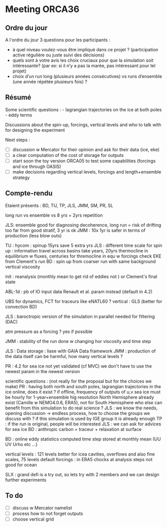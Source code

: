 # Meeting ORCA36

## Ordre du jour

A l'ordre du jour 3 questions pour les participants :

  - à quel niveau voulez-vous être impliqué dans ce projet ? (participation active régulière ou juste suivi des décisions)
  - quels sont à votre avis les choix cruciaux pour que la simulation soit intéressante? (par ex: si il n’y a pas la marée, pas intéressant pour tel projet)
  - choix d’un run long (plusieurs années consécutives) vs runs d’ensemble (une année répétée plusieurs fois) ?

## Résumé

Some scientific questions :
    - lagrangian trajectories on the ice at both poles
    - eddy terms 
    
Discussions about the spin-up, forcings, vertical levels and who to talk with for designing the experiment

Next steps :
  - [ ] discussion w Mercator for their opinion and ask for their data (ice, eke)
  - [ ] a clear computation of the cost of storage for outputs
  - [ ] start soon the toy version ORCA05 to test some capabilities (forcings and ice through OASIS)
  - [ ] make decisions regarding vertical levels, forcings and length+ensemble strategy

## Compte-rendu 

Etaient présents : BD, TU, TP, JLS, JMM, SM, PR, SL

long run vs ensemble vs 8 yrs + 2yrs repetition

JLS: ensemble good for diagnosing decoherence, long run = risk of drifting too far from good stratif, 3 yr is ok
JMM : 10x 1yr is safer in terms of production (less blow outs)

TU : hycom : spinup 15yrs save 5 extra yrs
JLS : different time scale for spin up : information travel across basins take years, 20yrs thermocline in equilibrium w fluxes, centuries for thremocline in equ w forcings
check EKE from Clement's run
BD : spin up from coarser run with same background vertical viscosity 

init : reanalysis (monthly mean to get rid of eddies not ) or Clement's final state

ABL-1d : pb of IO input data
Renault et al. param instead (default in 4.2)

UBS for dynamics, FCT for traceurs like eNATL60 ?
vertical : GLS (better for convection BD)

JLS : baroctropic version of the simulation in parallel needed for filtering (DAC)

atm pressure as a forcing ? yes if possible

JMM :  stability of the run done w changing hor viscosity and time step

JLS : Data storage : liase with GAIA Data framework
JMM : production of the data itself can be harmful, how many vertical levels ?

PR : 4.2 for sea ice not yet validated (cf MVC)
we don't have to use the newest param in the newest version

scientific questions : (not really for the proposal but for the choices we make)
PR : having both north and south poles, lagrangian trajectories in the ice online, does it exist ? if offline, frequency of outputs of u,v sea ice must be hourly for 1-year+ensemble
hig resolution North Hemisphere already exist (Camille w NEMO4.0.6, ERA5), not for South Hemisphere
who else can benefit from this simulation to do real science ?
JLS : we know the needs, opening discussion -> endless process, how to choose the groups we discuss with ? if this simulation is used by IGE group it is already enough
TP : if the run is original, people will be interested
JLS :  we can ask for advices for sea ice 
BD : anthropic carbon = traceur + relaxation at surface


BD : online eddy statistics computed time step stored at monthly mean (UU UV Urho etc ...)

vertical levels : 121 levels better for icea cavities, overflows and also fine scales, 75 levels default
forcings : in ERA5 chocks at analysis steps not good for ocean

SLX : grand defi is a try out, so lets try with 2 members and we can design further experiments

## To do

 - [ ] discuss w Mercator namelist
 - [ ] process how to not forget outputs
 - [ ] choose vertical grid
